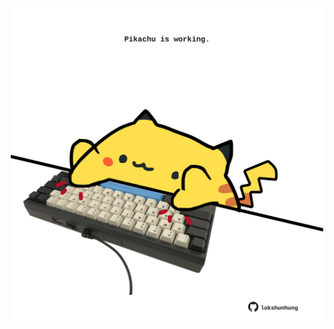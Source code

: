 <!-- built at 24/09/2021, 08:02:50 UTC -->
<p align="center">
  <img width="500" height="500" src="./ReadmeImage.svg">
</p>

